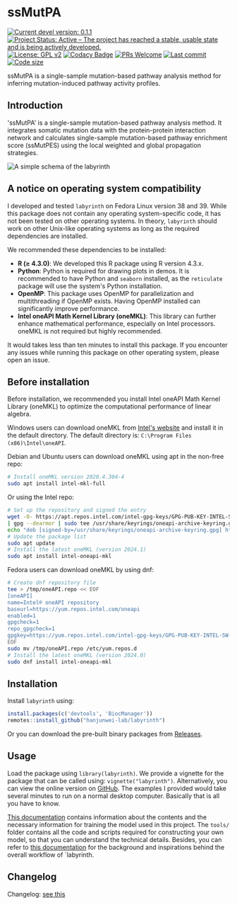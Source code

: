 
# ssMutPA

[![Current devel version: 0.1.1](https://img.shields.io/badge/devel%20version-0.3.0-blue.svg)](https://github.com/randef1ned/labyrinth)
[![Project Status: Active – The project has reached a stable, usable state and is being actively developed.](https://www.repostatus.org/badges/latest/active.svg)](https://www.repostatus.org/#active)
[![License: GPL v2](https://img.shields.io/badge/License-GPL_v2-blue.svg)](https://www.gnu.org/licenses/old-licenses/gpl-2.0.en.html)
[![Codacy Badge](https://app.codacy.com/project/badge/Grade/09b138b2fa9242229f081cd180f6fc91)](https://app.codacy.com/gh/randef1ned/labyrinth/dashboard?utm_source=gh&utm_medium=referral&utm_content=&utm_campaign=Badge_grade)
[![PRs Welcome](https://img.shields.io/badge/PRs-welcome-brightgreen.svg)](https://makeapullrequest.com)
[![Last commit](https://img.shields.io/github/last-commit/randef1ned/labyrinth.svg)](https://github.com/randef1ned/labyrinth/commits/master)
[![Code size](https://img.shields.io/github/languages/code-size/randef1ned/labyrinth.svg)](https://github.com/randef1ned/labyrinth)

ssMutPA is a single-sample mutation-based pathway analysis method for inferring mutation-induced pathway activity profiles.

## Introduction

'ssMutPA' is a single-sample mutation-based pathway analysis method. It integrates somatic mutation data with the protein-protein interaction network and calculates single-sample mutation-based pathway enrichment score (ssMutPES) using the local weighted and global propagation strategies.

![A simple schema of the labyrinth](man/figures/intro.jpg)


## A notice on operating system compatibility

I developed and tested `labyrinth` on Fedora Linux version 38 and 39. While this package does not contain any operating system-specific code, it has not been tested on other operating systems. In theory, `labyrinth` should work on other Unix-like operating systems as long as the required dependencies are installed.

We recommended these dependencies to be installed:

- **R (≥ 4.3.0)**: We developed this R package using R version 4.3.x.
- **Python**: Python is required for drawing plots in demos. It is recommended to have Python and `seaborn` installed, as the `reticulate` package will use the system's Python installation.
- **OpenMP**: This package uses OpenMP for parallelization and multithreading if OpenMP exists. Having OpenMP installed can significantly improve performance.
- **Intel oneAPI Math Kernel Library (oneMKL)**: This library can further enhance mathematical performance, especially on Intel processors. oneMKL is not required but highly recommended.

It would takes less than ten minutes to install this package. If you encounter any issues while running this package on other operating system, please open an issue.


## Before installation

Before installation, we recommended you install Intel oneAPI Math Kernel Library (oneMKL) to optimize the computational performance of linear algebra.

Windows users can download oneMKL from [Intel's website](https://www.intel.com/content/www/us/en/developer/tools/oneapi/onemkl-download.html) and install it in the default directory. The default directory is: `C:\Program Files (x86)\Intel\oneAPI`.

Debian and Ubuntu users can download oneMKL using apt in the non-free repo:

``` bash
# Install oneMKL version 2020.4.304-4
sudo apt install intel-mkl-full
```

Or using the Intel repo:

``` bash
# Set up the repository and signed the entry
wget -O- https://apt.repos.intel.com/intel-gpg-keys/GPG-PUB-KEY-INTEL-SW-PRODUCTS.PUB \
| gpg --dearmor | sudo tee /usr/share/keyrings/oneapi-archive-keyring.gpg > /dev/null
echo "deb [signed-by=/usr/share/keyrings/oneapi-archive-keyring.gpg] https://apt.repos.intel.com/oneapi all main" | sudo tee /etc/apt/sources.list.d/oneAPI.list
# Update the package list
sudo apt update
# Install the latest oneMKL (version 2024.1)
sudo apt install intel-oneapi-mkl
```

Fedora users can download oneMKL by using dnf:

``` bash
# Create dnf repository file
tee > /tmp/oneAPI.repo << EOF
[oneAPI]
name=Intel® oneAPI repository
baseurl=https://yum.repos.intel.com/oneapi
enabled=1
gpgcheck=1
repo_gpgcheck=1
gpgkey=https://yum.repos.intel.com/intel-gpg-keys/GPG-PUB-KEY-INTEL-SW-PRODUCTS.PUB
EOF
sudo mv /tmp/oneAPI.repo /etc/yum.repos.d
# Install the latest oneMKL (version 2024.0)
sudo dnf install intel-oneapi-mkl
```


## Installation

Install `labyrinth` using:

``` r
install.packages(c('devtools', 'BiocManager'))
remotes::install_github("hanjunwei-lab/labyrinth")
```

Or you can download the pre-built binary packages from [Releases](https://github.com/hanjunwei-lab/labyrinth/releases).


## Usage

Load the package using `library(labyrinth)`. We provide a vignette for the package that can be called using: `vignette("labyrinth")`. Alternatively, you can view the online version on [GitHub](doc/labyrinth_knit.md). The examples I provided would take several minutes to run on a normal desktop computer. Basically that is all you have to know.

[This documentation](doc/training_knit.md) contains information about the contents and the necessary information for training the model used in this project. The `tools/` folder contains all the code and scripts required for constructing your own model, so that you can understand the technical details. Besides, you can refer to [this documentation](doc/preface_knit.md) for the background and inspirations behind the overall workflow of `labyrinth.


## Changelog

Changelog: [see this](NEWS.md)

<!--
## Star history

[![Star History Chart](https://api.star-history.com/svg?repos=randef1ned/labyrinth&type=Date)](https://star-history.com/#randef1ned/labyrinth&Date)
-->
